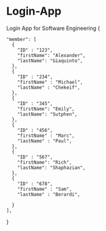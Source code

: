 # Login-App
Login App for Software Engineering
{
  
    "member": [
      {
        "ID" : "123",
        "firstName": "Alexander",
        "lastName": "Giaquinto",
      }, 
      {
        "ID" : "234",
        "firstName" : "Michael",
        "lastName" : "Chekeif",
      },
      {
        "ID" : "345",
        "firstName": "Emily",
        "lastName": "Sutphen",
      }, 
      {
        "ID" : "456",
        "firstName" : "Marc",
        "lastName" : "Paul",
      },
      {
        "ID" : "567",
        "firstName": "Rich",
        "lastName": "Shaphazian",
      }, 
      {
        "ID" : "678",
        "firstName" : "Sam",
        "lastName" : "Berardi",

      }
    ],
    
}
